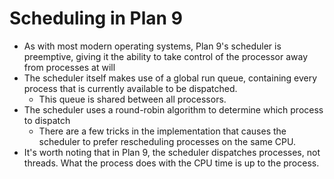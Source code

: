 # Scheduling in Plan 9

- As with most modern operating systems, Plan 9's scheduler is preemptive, giving it the ability to take control of the processor away from processes at will
- The scheduler itself makes use of a global run queue, containing every process that is currently available to be dispatched.
  - This queue is shared between all processors.
- The scheduler uses a round-robin algorithm to determine which process to dispatch
  - There are a few tricks in the implementation that causes the scheduler to prefer rescheduling processes on the same CPU.
- It's worth noting that in Plan 9, the scheduler dispatches processes, not threads.  What the process does with the CPU time is up to the process.
